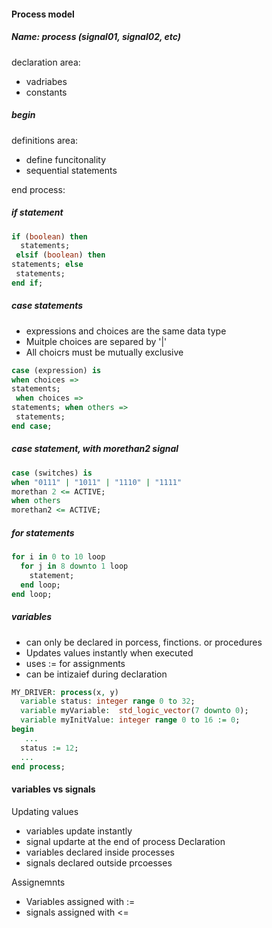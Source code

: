 #### Process model

##### Name: process (signal01, signal02, etc)
declaration area:
- vadriabes
- constants

##### begin
definitions area:
- define funcitonality
- sequential statements

end process:

##### if statement
``` vhdl
if (boolean) then
  statements;
 elsif (boolean) then
statements; else
 statements;
end if;
```

##### case statements
- expressions and choices are the same data type
- Muitple choices are separed by '|'
- All choicrs must be mutually exclusive
``` vhdl
case (expression) is
when choices =>
statements;
 when choices =>
statements; when others =>
 statements;
end case;


```

##### case statement, with morethan2 signal
``` vhdl
case (switches) is
when "0111" | "1011" | "1110" | "1111" 
morethan 2 <= ACTIVE;
when others 
morethan2 <= ACTIVE;
```


##### for statements

``` vhdl
for i in 0 to 10 loop
  for j in 8 downto 1 loop
    statement;
  end loop;
end loop;

```

##### variables
- can only be declared in porcess, finctions. or procedures
- Updates values instantly when executed
- uses := for assignments
- can be intizaief during declaration

```` vhdl
MY_DRIVER: process(x, y)
  variable status: integer range 0 to 32;
  variable myVariable:  std_logic_vector(7 downto 0);
  variable myInitValue: integer range 0 to 16 := 0;
begin
   ...
  status := 12;
  ...
end process;

 ````

#### variables vs signals
Updating values
- variables update instantly
- signal updarte at the end of process
Declaration
- variables declared  inside processes
- signals declared outside prcoesses

Assignemnts
- Variables assigned with :=
- signals assigned with <=



